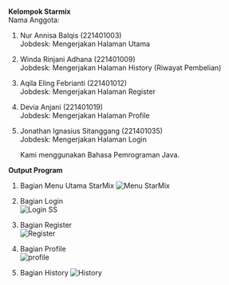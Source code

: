 **Kelompok Starmix** <br>
Nama Anggota:
1. Nur Annisa Balqis (221401003) <br>
   Jobdesk: Mengerjakan Halaman Utama
2. Winda Rinjani Adhana (221401009) <br>
   Jobdesk: Mengerjakan Halaman History (Riwayat Pembelian)
3. Aqila Eling Febrianti (221401012) <br>
   Jobdesk: Mengerjakan Halaman Register
4. Devia Anjani (221401019) <br>
   Jobdesk: Mengerjakan Halaman Profile
5. Jonathan Ignasius Sitanggang (221401035) <br>
   Jobdesk: Mengerjakan Halaman Login

   Kami menggunakan Bahasa Pemrograman Java.

**Output Program**
1. Bagian Menu Utama StarMix
   ![Menu StarMix](https://github.com/DP5-AqilaEling-012/UAS_PBO_StarMix/assets/114504718/f2369800-aa46-45a5-a81b-811bf397c1b2)

2. Bagian Login <br>
   ![Login SS](https://github.com/DP5-AqilaEling-012/UAS_PBO_StarMix/assets/114537894/e72adafa-c5c2-45b5-8b6f-886c894e9cb4)

3. Bagian Register <br>
   ![Register](https://github.com/DP5-AqilaEling-012/UAS_PBO_StarMix/assets/114634831/aaecd31b-6cd2-44a7-83e1-391ffb96ce16)

4. Bagian Profile <br>
   ![profile](https://github.com/DP5-AqilaEling-012/UAS_PBO_StarMix/assets/114506379/6099ff2c-82dd-41d3-9c34-5d0a8efc51df)

5. Bagian History
   ![History](https://github.com/DP5-AqilaEling-012/UAS_PBO_StarMix/assets/114667475/e2dc5d6b-2bce-41e9-8029-a6d19dc1f87e)

